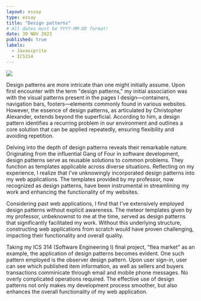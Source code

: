 ```yaml
---
layout: essay
type: essay
title: "Design patterns"
# All dates must be YYYY-MM-DD format!
date: 30 NOV 2023
published: true
labels:
  - Javascprite
  - ICS314
---
```

<img src="https://th.bing.com/th/id/OIP.KuQmsWmlxCRspzXNhYWL2gHaHp?w=172&h=180&c=7&r=0&o=5&dpr=1.3&pid=1.7">

Design patterns are more intricate than one might initially assume. Upon first encounter with the term "design patterns," my initial association was with the visual patterns present in the pages I design—containers, navigation bars, footers—elements commonly found in various websites. However, the essence of design patterns, as articulated by Christopher Alexander, extends beyond the superficial. According to him, a design pattern identifies a recurring problem in our environment and outlines a core solution that can be applied repeatedly, ensuring flexibility and avoiding repetition.


Delving into the depth of design patterns reveals their remarkable nature. Originating from the influential Gang of Four in software development, design patterns serve as reusable solutions to common problems. They function as templates applicable across diverse situations. Reflecting on my experience, I realize that I've unknowingly incorporated design patterns into my web applications. The templates provided by my professor, now recognized as design patterns, have been instrumental in streamlining my work and enhancing the functionality of my websites.


Considering past web applications, I find that I've extensively employed design patterns without explicit awareness. The meteor templates given by my professor, unbeknownst to me at the time, served as design patterns that significantly facilitated my work. Without this underlying structure, constructing web applications from scratch would have proven challenging, impacting their functionality and overall quality.


Taking my ICS 314 (Software Engineering I) final project, "flea market" as an example, the application of design patterns becomes evident. One such pattern employed is the observer design pattern. Upon user sign-in, user can see which published item information, as well as sellers and buyers transactions comminicate through email and mobile phone messages. No overly complicated operations required. The effective use of design patterns not only makes my development process smoother, but also enhances the overall functionality of my web application.

